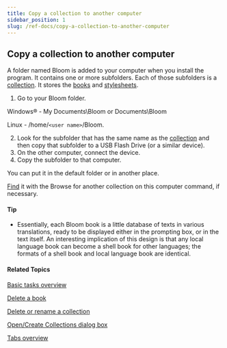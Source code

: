 ```yaml
---
title: Copy a collection to another computer
sidebar_position: 1
slug: /ref-docs/copy-a-collection-to-another-computer
---
```


## Copy a collection to another computer

A folder named Bloom is added to your computer when you install the program. It contains one or more subfolders. Each of those subfolders is a [collection](../../Concepts/Collection.md). It stores the [books](../../Concepts/Book.md) and [stylesheets](../Advanced_tasks/Editing_stylesheets.md).

1.  Go to your Bloom folder.

Windows® - My Documents\\Bloom or Documents\\Bloom

Linux - /home/`<user name>`/Bloom.

2.  Look for the subfolder that has the same name as the [collection](../../Concepts/Collection.md) and then copy that subfolder to a USB Flash Drive (or a similar device).
3.  On the other computer, connect the device.
4.  Copy the subfolder to that computer.

You can put it in the default folder or in another place.

[Find](Open_a_collection.md) it with the Browse for another collection on this computer command, if necessary.

#### Tip

- Essentially, each Bloom book is a little database of texts in various translations, ready to be displayed either in the prompting box, or in the text itself. An interesting implication of this design is that any local language book can become a shell book for other languages; the formats of a shell book and local language book are identical.

#### Related Topics

[Basic tasks overview](Basic_tasks_overview.md)

[Delete a book](Delete_a_book.md)

[Delete or rename a collection](Delete_or_rename_a_collection.md)

[Open/Create Collections dialog box](../../User_Interface/Dialog_boxes/Open_Create_Collections_dialog_box.md)

[Tabs overview](../../User_Interface/Tabs/Tabs_overview.md)
